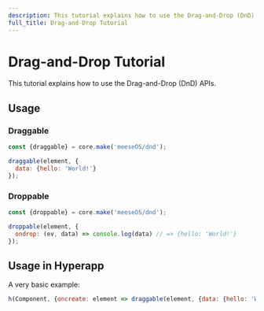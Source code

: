 ```yaml
---
description: This tutorial explains how to use the Drag-and-Drop (DnD) APIs.
full_title: Drag-and-Drop Tutorial
---
```


# Drag-and-Drop Tutorial

This tutorial explains how to use the Drag-and-Drop (DnD) APIs.

## Usage

### Draggable

```javascript
const {draggable} = core.make('meeseOS/dnd');

draggable(element, {
  data: {hello: 'World!'}
});
```

### Droppable

```javascript
const {droppable} = core.make('meeseOS/dnd');

droppable(element, {
  ondrop: (ev, data) => console.log(data) // => {hello: 'World!'}
});
```

## Usage in Hyperapp

A very basic example:

```javascript
h(Component, {oncreate: element => draggable(element, {data: {hello: 'World!'}})});
```
